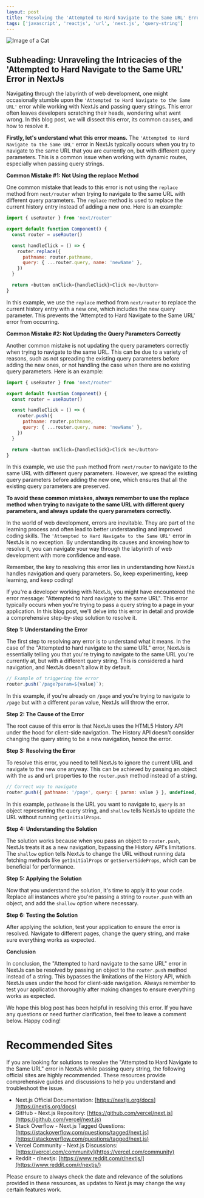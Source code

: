 ```yaml
---
layout: post
title: "Resolving the 'Attempted to Hard Navigate to the Same URL' Error in NextJs While Passing Query String"
tags: ['javascript', 'reactjs', 'url', 'next.js', 'query-string']
---
```


![Image of a Cat](http://source.unsplash.com/1600x900/?cat)

## Subheading: Unraveling the Intricacies of the 'Attempted to Hard Navigate to the Same URL' Error in NextJs

Navigating through the labyrinth of web development, one might occasionally stumble upon the `'Attempted to Hard Navigate to the Same URL'` error while working with NextJs and passing query strings. This error often leaves developers scratching their heads, wondering what went wrong. In this blog post, we will dissect this error, its common causes, and how to resolve it.

**Firstly, let's understand what this error means.** The `'Attempted to Hard Navigate to the Same URL'` error in NextJs typically occurs when you try to navigate to the same URL that you are currently on, but with different query parameters. This is a common issue when working with dynamic routes, especially when passing query strings.

**Common Mistake #1: Not Using the replace Method**

One common mistake that leads to this error is not using the `replace` method from `next/router` when trying to navigate to the same URL with different query parameters. The `replace` method is used to replace the current history entry instead of adding a new one. Here is an example:

```javascript
import { useRouter } from 'next/router'

export default function Component() {
  const router = useRouter()

  const handleClick = () => {
    router.replace({
      pathname: router.pathname,
      query: { ...router.query, name: 'newName' },
    })
  }

  return <button onClick={handleClick}>Click me</button>
}
```
In this example, we use the `replace` method from `next/router` to replace the current history entry with a new one, which includes the new query parameter. This prevents the 'Attempted to Hard Navigate to the Same URL' error from occurring.

**Common Mistake #2: Not Updating the Query Parameters Correctly**

Another common mistake is not updating the query parameters correctly when trying to navigate to the same URL. This can be due to a variety of reasons, such as not spreading the existing query parameters before adding the new ones, or not handling the case when there are no existing query parameters. Here is an example:

```javascript
import { useRouter } from 'next/router'

export default function Component() {
  const router = useRouter()

  const handleClick = () => {
    router.push({
      pathname: router.pathname,
      query: { ...router.query, name: 'newName' },
    })
  }

  return <button onClick={handleClick}>Click me</button>
}
```
In this example, we use the `push` method from `next/router` to navigate to the same URL with different query parameters. However, we spread the existing query parameters before adding the new one, which ensures that all the existing query parameters are preserved.

**To avoid these common mistakes, always remember to use the replace method when trying to navigate to the same URL with different query parameters, and always update the query parameters correctly.**

In the world of web development, errors are inevitable. They are part of the learning process and often lead to better understanding and improved coding skills. The `'Attempted to Hard Navigate to the Same URL'` error in NextJs is no exception. By understanding its causes and knowing how to resolve it, you can navigate your way through the labyrinth of web development with more confidence and ease.

Remember, the key to resolving this error lies in understanding how NextJs handles navigation and query parameters. So, keep experimenting, keep learning, and keep coding!

If you're a developer working with NextJs, you might have encountered the error message: "Attempted to hard navigate to the same URL". This error typically occurs when you're trying to pass a query string to a page in your application. In this blog post, we'll delve into this error in detail and provide a comprehensive step-by-step solution to resolve it. 

**Step 1: Understanding the Error**

The first step to resolving any error is to understand what it means. In the case of the "Attempted to hard navigate to the same URL" error, NextJs is essentially telling you that you're trying to navigate to the same URL you're currently at, but with a different query string. This is considered a hard navigation, and NextJs doesn't allow it by default.

```javascript
// Example of triggering the error
router.push(`/page?param=${value}`);
```

In this example, if you're already on `/page` and you're trying to navigate to `/page` but with a different `param` value, NextJs will throw the error.

**Step 2: The Cause of the Error**

The root cause of this error is that NextJs uses the HTML5 History API under the hood for client-side navigation. The History API doesn't consider changing the query string to be a new navigation, hence the error.

**Step 3: Resolving the Error**

To resolve this error, you need to tell NextJs to ignore the current URL and navigate to the new one anyway. This can be achieved by passing an object with the `as` and `url` properties to the `router.push` method instead of a string.

```javascript
// Correct way to navigate
router.push({ pathname: '/page', query: { param: value } }, undefined, { shallow: true });
```

In this example, `pathname` is the URL you want to navigate to, `query` is an object representing the query string, and `shallow` tells NextJs to update the URL without running `getInitialProps`.

**Step 4: Understanding the Solution**

The solution works because when you pass an object to `router.push`, NextJs treats it as a new navigation, bypassing the History API's limitations. The `shallow` option tells NextJs to change the URL without running data fetching methods like `getInitialProps` or `getServerSideProps`, which can be beneficial for performance.

**Step 5: Applying the Solution**

Now that you understand the solution, it's time to apply it to your code. Replace all instances where you're passing a string to `router.push` with an object, and add the `shallow` option where necessary.

**Step 6: Testing the Solution**

After applying the solution, test your application to ensure the error is resolved. Navigate to different pages, change the query string, and make sure everything works as expected.

**Conclusion**

In conclusion, the "Attempted to hard navigate to the same URL" error in NextJs can be resolved by passing an object to the `router.push` method instead of a string. This bypasses the limitations of the History API, which NextJs uses under the hood for client-side navigation. Always remember to test your application thoroughly after making changes to ensure everything works as expected.

We hope this blog post has been helpful in resolving this error. If you have any questions or need further clarification, feel free to leave a comment below. Happy coding!
# Recommended Sites

If you are looking for solutions to resolve the "Attempted to Hard Navigate to the Same URL" error in NextJs while passing query string, the following official sites are highly recommended. These resources provide comprehensive guides and discussions to help you understand and troubleshoot the issue.

- Next.js Official Documentation: [https://nextjs.org/docs](https://nextjs.org/docs)
- GitHub - Next.js Repository: [https://github.com/vercel/next.js](https://github.com/vercel/next.js)
- Stack Overflow - Next.js Tagged Questions: [https://stackoverflow.com/questions/tagged/next.js](https://stackoverflow.com/questions/tagged/next.js)
- Vercel Community - Next.js Discussions: [https://vercel.com/community](https://vercel.com/community)
- Reddit - r/nextjs: [https://www.reddit.com/r/nextjs/](https://www.reddit.com/r/nextjs/)

Please ensure to always check the date and relevance of the solutions provided in these resources, as updates to Next.js may change the way certain features work.